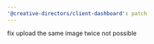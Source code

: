 ```yaml
---
'@creative-directors/client-dashboard': patch
---
```


fix upload the same image twice not possible
